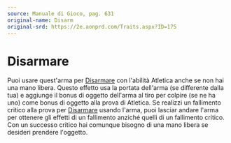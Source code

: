 ```yaml
---
source: Manuale di Gioco, pag. 631
original-name: Disarm
original-srd: https://2e.aonprd.com/Traits.aspx?ID=175
---
```


# Disarmare

Puoi usare quest'arma per [Disarmare](/azioni/disarmare) con l'abilità Atletica
anche se non hai una mano libera. Questo effetto usa la portata dell'arma (se
differente dalla tua) e aggiunge il bonus di oggetto dell'arma al tiro per
colpire (se ne ha uno) come bonus di oggetto alla prova di Atletica. Se realizzi
un fallimento critico alla prova per [Disarmare](/azioni/disarmare) usando
l'arma, puoi lasciar andare l'arma per ottenere gli effetti di un fallimento
anziché quelli di un fallimento critico. Con un successo critico hai comunque
bisogno di una mano libera se desideri prendere l'oggetto.
